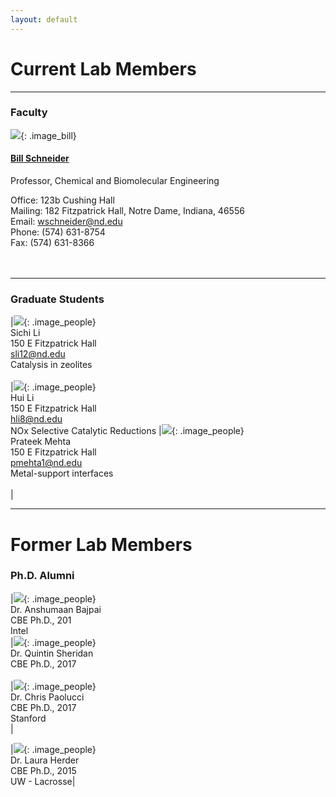 ```yaml
---
layout: default
---
```

# Current Lab Members
* * *
### Faculty
![](/group_data/people_photos/wschnei1.png){: .image_bill}

#### [Bill Schneider](/pages/group/bill_schneider)
Professor, Chemical and Biomolecular Engineering

Office: 123b Cushing Hall  
Mailing: 182 Fitzpatrick Hall, Notre Dame, Indiana, 46556  
Email: wschneider@nd.edu  
Phone: (574) 631-8754  
Fax: (574) 631-8366  
<br>
<br>


* * *
### Graduate Students

|![](/group_data/people_photos/sli12.jpg){: .image_people} <br/>Sichi Li<br/>150 E Fitzpatrick Hall<br/>sli12@nd.edu <br/>Catalysis in zeolites <br/><br/>                                         |![](/group_data/people_photos/hli8.jpeg){: .image_people} <br/>Hui Li<br/>150 E Fitzpatrick Hall<br/>hli8@nd.edu<br/>NOx Selective Catalytic Reductions                                                                                |![](/group_data/people_photos/pmehta1.jpg){: .image_people} <br/>Prateek Mehta<br/>150 E Fitzpatrick Hall<br/>pmehta1@nd.edu  <br/>Metal-support interfaces<br/><br/>|

* * *
# Former Lab Members
### Ph.D. Alumni

|![](/group_data/people_photos/abajpai.jpeg){: .image_people} <br/>Dr. Anshumaan Bajpai<br/>CBE Ph.D., 201<br/>Intel <br/>                                                                      |![](/group_data/people_photos/qsherida.JPG){: .image_people} <br/>Dr. Quintin Sheridan<br/>CBE Ph.D., 2017<br/><br/>                                                                   |![](/group_data/people_photos/cpaolucc.JPG){: .image_people} <br/>Dr. Chris Paolucci<br/>CBE Ph.D., 2017<br/>Stanford  <br/>|


|![](/group_data/people_photos/lherder.jpg){: .image_people} <br/>Dr. Laura Herder <br/> CBE Ph.D., 2015 <br/> UW - Lacrosse|
